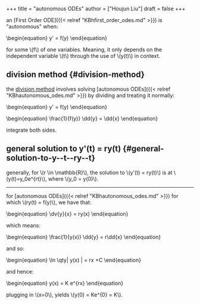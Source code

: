 +++
title = "autonomous ODEs"
author = ["Houjun Liu"]
draft = false
+++

an [First Order ODE]({{< relref "KBhfirst_order_odes.md" >}}) is "autonomous" when:

\begin{equation}
y' = f(y)
\end{equation}

for some \\(f\\) of one variables. Meaning, it only depends on the independent variable \\(t\\) through the use of \\(y(t)\\) in context.


## division method {#division-method}

the [division method](#division-method) involves solving [autonomous ODEs]({{< relref "KBhautonomous_odes.md" >}}) by dividing and treating it normally:

\begin{equation}
y' = f(y)
\end{equation}

\begin{equation}
\frac{1}{f(y)} \dd{y} = \dd{x}
\end{equation}

integrate both sides.


## general solution to y'(t) = ry(t) {#general-solution-to-y--t--ry--t}

generally, for \\(r \in \mathbb{R}\\), the solution to \\(y'(t) = ry(t)\\) is at \\(y(t)=y\_0e^{rt}\\), where \\(y\_0 = y(0)\\).

---

for [autonomous ODEs]({{< relref "KBhautonomous_odes.md" >}}) for which \\(ry(t) = f(y)\\), we have that:

\begin{equation}
\dv{y}{x} = ry(x)
\end{equation}

which means:

\begin{equation}
\frac{1}{y(x)} \dd{y} = r\dd{x}
\end{equation}

and so:

\begin{equation}
\ln \qty| y(x) | = rx +C
\end{equation}

and hence:

\begin{equation}
y(x) = K e^{rx}
\end{equation}

plugging in \\(x=0\\), yields \\(y(0) = Ke^{0} = K\\).
